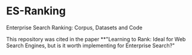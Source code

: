 # ES-Ranking
Enterprise Search Ranking: Corpus, Datasets and Code

This repository was cited in the paper **"Learning to Rank: Ideal for Web Search Engines, but is it worth implementing for Enterprise Search?"
